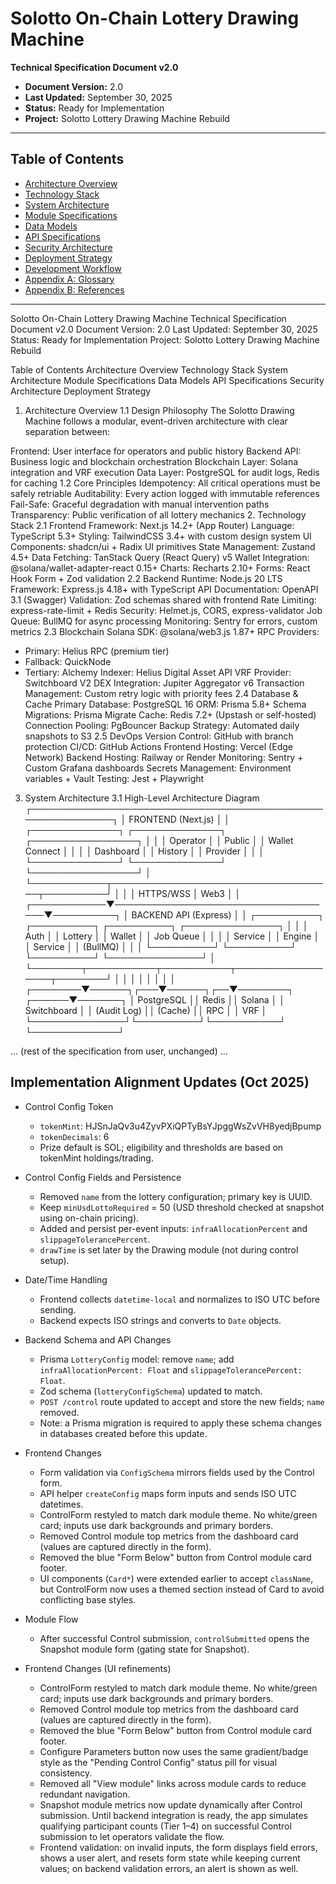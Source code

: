 # Solotto On-Chain Lottery Drawing Machine  
**Technical Specification Document v2.0**

- **Document Version:** 2.0  
- **Last Updated:** September 30, 2025  
- **Status:** Ready for Implementation  
- **Project:** Solotto Lottery Drawing Machine Rebuild  

---

## Table of Contents
- [Architecture Overview](#1-architecture-overview)
- [Technology Stack](#2-technology-stack)
- [System Architecture](#3-system-architecture)
- [Module Specifications](#4-module-specifications)
- [Data Models](#5-data-models)
- [API Specifications](#6-api-specifications)
- [Security Architecture](#7-security-architecture)
- [Deployment Strategy](#8-deployment-strategy)
- [Development Workflow](#9-development-workflow)
- [Appendix A: Glossary](#appendix-a-glossary)
- [Appendix B: References](#appendix-b-references)

---

Solotto On-Chain Lottery Drawing Machine
Technical Specification Document v2.0
Document Version: 2.0
Last Updated: September 30, 2025
Status: Ready for Implementation
Project: Solotto Lottery Drawing Machine Rebuild

Table of Contents
Architecture Overview
Technology Stack
System Architecture
Module Specifications
Data Models
API Specifications
Security Architecture
Deployment Strategy
1. Architecture Overview
1.1 Design Philosophy
The Solotto Drawing Machine follows a modular, event-driven architecture with clear separation between:

Frontend: User interface for operators and public history
Backend API: Business logic and blockchain orchestration
Blockchain Layer: Solana integration and VRF execution
Data Layer: PostgreSQL for audit logs, Redis for caching
1.2 Core Principles
Idempotency: All critical operations must be safely retriable
Auditability: Every action logged with immutable references
Fail-Safe: Graceful degradation with manual intervention paths
Transparency: Public verification of all lottery mechanics
2. Technology Stack
2.1 Frontend
Framework: Next.js 14.2+ (App Router)
Language: TypeScript 5.3+
Styling: TailwindCSS 3.4+ with custom design system
UI Components: shadcn/ui + Radix UI primitives
State Management: Zustand 4.5+
Data Fetching: TanStack Query (React Query) v5
Wallet Integration: @solana/wallet-adapter-react 0.15+
Charts: Recharts 2.10+
Forms: React Hook Form + Zod validation
2.2 Backend
Runtime: Node.js 20 LTS
Framework: Express.js 4.18+ with TypeScript
API Documentation: OpenAPI 3.1 (Swagger)
Validation: Zod schemas shared with frontend
Rate Limiting: express-rate-limit + Redis
Security: Helmet.js, CORS, express-validator
Job Queue: BullMQ for async processing
Monitoring: Sentry for errors, custom metrics
2.3 Blockchain
Solana SDK: @solana/web3.js 1.87+
RPC Providers: 
  - Primary: Helius RPC (premium tier)
  - Fallback: QuickNode
  - Tertiary: Alchemy
Indexer: Helius Digital Asset API
VRF Provider: Switchboard V2
DEX Integration: Jupiter Aggregator v6
Transaction Management: Custom retry logic with priority fees
2.4 Database & Cache
Primary Database: PostgreSQL 16
ORM: Prisma 5.8+
Schema Migrations: Prisma Migrate
Cache: Redis 7.2+ (Upstash or self-hosted)
Connection Pooling: PgBouncer
Backup Strategy: Automated daily snapshots to S3
2.5 DevOps
Version Control: GitHub with branch protection
CI/CD: GitHub Actions
Frontend Hosting: Vercel (Edge Network)
Backend Hosting: Railway or Render
Monitoring: Sentry + Custom Grafana dashboards
Secrets Management: Environment variables + Vault
Testing: Jest + Playwright
3. System Architecture
3.1 High-Level Architecture Diagram
┌─────────────────────────────────────────────────────────────┐
│                     FRONTEND (Next.js)                      │
│  ┌──────────────┐  ┌──────────────┐  ┌─────────────────┐  │
│  │   Operator   │  │    Public    │  │  Wallet Connect │  │
│  │   Dashboard  │  │   History    │  │    Provider     │  │
│  └──────────────┘  └──────────────┘  └─────────────────┘  │
└────────────┬────────────────────────────────────┬──────────┘
             │                                     │
             │ HTTPS/WSS                          │ Web3
             │                                     │
┌────────────▼────────────────────────────────────▼──────────┐
│                   BACKEND API (Express)                     │
│  ┌──────────┐ ┌──────────┐ ┌──────────┐ ┌───────────────┐ │
│  │  Auth    │ │  Lottery │ │  Wallet  │ │   Job Queue   │ │
│  │ Service  │ │  Engine  │ │ Service  │ │   (BullMQ)    │ │
│  └──────────┘ └──────────┘ └──────────┘ └───────────────┘ │
└────────┬───────────┬───────────┬──────────────────┬────────┘
         │           │           │                  │
         │           │           │                  │
┌────────▼──────┐┌───▼──────┐┌──▼────────┐  ┌──────▼───────┐
│  PostgreSQL   ││  Redis   ││  Solana   │  │  Switchboard │
│  (Audit Log)  ││  (Cache) ││    RPC    │  │     VRF      │
└───────────────┘└──────────┘└───────────┘  └──────────────┘

... (rest of the specification from user, unchanged) ...

## Implementation Alignment Updates (Oct 2025)

- Control Config Token
  - `tokenMint`: HJSnJaQv3u4ZyvPXiQPTyBsYJpggWsZvVH8yedjBpump
  - `tokenDecimals`: 6
  - Prize default is SOL; eligibility and thresholds are based on tokenMint holdings/trading.

- Control Config Fields and Persistence
  - Removed `name` from the lottery configuration; primary key is UUID.
  - Keep `minUsdLottoRequired` = 50 (USD threshold checked at snapshot using on-chain pricing).
  - Added and persist per-event inputs: `infraAllocationPercent` and `slippageTolerancePercent`.
  - `drawTime` is set later by the Drawing module (not during control setup).

- Date/Time Handling
  - Frontend collects `datetime-local` and normalizes to ISO UTC before sending.
  - Backend expects ISO strings and converts to `Date` objects.

- Backend Schema and API Changes
  - Prisma `LotteryConfig` model: remove `name`; add `infraAllocationPercent: Float` and `slippageTolerancePercent: Float`.
  - Zod schema (`lotteryConfigSchema`) updated to match.
  - `POST /control` route updated to accept and store the new fields; `name` removed.
  - Note: a Prisma migration is required to apply these schema changes in databases created before this update.

- Frontend Changes
  - Form validation via `ConfigSchema` mirrors fields used by the Control form.
  - API helper `createConfig` maps form inputs and sends ISO UTC datetimes.
  - ControlForm restyled to match dark module theme. No white/green card; inputs use dark backgrounds and primary borders.
  - Removed Control module top metrics from the dashboard card (values are captured directly in the form).
  - Removed the blue "Form Below" button from Control module card footer.
  - UI components (`Card*`) were extended earlier to accept `className`, but ControlForm now uses a themed section instead of Card to avoid conflicting base styles.

- Module Flow
  - After successful Control submission, `controlSubmitted` opens the Snapshot module form (gating state for Snapshot).

- Frontend Changes (UI refinements)
  - ControlForm restyled to match dark module theme. No white/green card; inputs use dark backgrounds and primary borders.
  - Removed Control module top metrics from the dashboard card (values are captured directly in the form).
  - Removed the blue "Form Below" button from Control module card footer.
  - Configure Parameters button now uses the same gradient/badge style as the "Pending Control Config" status pill for visual consistency.
  - Removed all "View module" links across module cards to reduce redundant navigation.
  - Snapshot module metrics now update dynamically after Control submission. Until backend integration is ready, the app simulates qualifying participant counts (Tier 1–4) on successful Control submission to let operators validate the flow.
  - Frontend validation: on invalid inputs, the form displays field errors, shows a user alert, and resets form state while keeping current values; on backend validation errors, an alert is shown as well.

